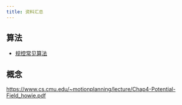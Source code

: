 ```yaml
---
title: 资料汇总
---
```


## 算法

- [规控常见算法](https://www.bilibili.com/video/BV1WA411p7xe)

## 概念

https://www.cs.cmu.edu/~motionplanning/lecture/Chap4-Potential-Field_howie.pdf
